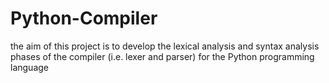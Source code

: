 # Python-Compiler
the aim of this project is to develop the lexical analysis and syntax analysis phases of the compiler (i.e. lexer and parser) for the Python programming language
